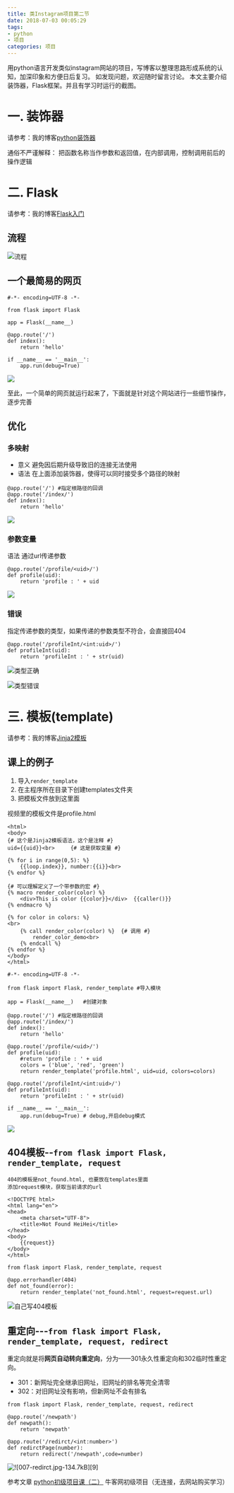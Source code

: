 ```yaml
---
title: 类Instagram项目第二节
date: 2018-07-03 00:05:29
tags:
- python
- 项目
categories: 项目
---
```

用python语言开发类似instagram网站的项目，写博客以整理思路形成系统的认知，加深印象和方便日后复习。
如发现问题，欢迎随时留言讨论。
本文主要介绍 装饰器，Flask框架。并且有学习时运行的截图。

<!-- more -->

# 一. 装饰器

请参考：我的博客[python装饰器](https://www.jianshu.com/p/18239508fe4c) 

通俗不严谨解释：
把函数名称当作参数和返回值，在内部调用，控制调用前后的操作逻辑


# 二. Flask

请参考：我的博客[Flask入门](https://www.jianshu.com/p/f314abea0f3c) 

## 流程

![流程](http://p7vxw6hv7.bkt.clouddn.com/18-6-27/12426781.jpg)

## 一个最简易的网页

```
#-*- encoding=UTF-8 -*-

from flask import Flask 

app = Flask(__name__)    

@app.route('/')   
def index():
    return 'hello'

if __name__ == '__main__':
    app.run(debug=True)   
```

![](http://p7vxw6hv7.bkt.clouddn.com/18-6-27/36003819.jpg)

至此，一个简单的网页就运行起来了，下面就是针对这个网站进行一些细节操作，逐步完善

## 优化

### 多映射
- 意义
避免因后期升级导致旧的连接无法使用
- 语法
在上面添加装饰器，使得可以同时接受多个路径的映射

```
@app.route('/') #指定根路径的回调
@app.route('/index/')
def index():
    return 'hello'
```

![](http://p7vxw6hv7.bkt.clouddn.com/18-6-27/15514573.jpg)

### 参数变量

语法
通过url传递参数

```
@app.route('/profile/<uid>/')
def profile(uid):
    return 'profile : ' + uid
```
![](http://p7vxw6hv7.bkt.clouddn.com/18-6-27/26716533.jpg)


### 错误
指定传递参数的类型，如果传递的参数类型不符合，会直接回404 

```
@app.route('/profileInt/<int:uid>/')
def profileInt(uid):
    return 'profileInt : ' + str(uid)
```

![类型正确](http://p7vxw6hv7.bkt.clouddn.com/18-6-28/86768399.jpg)

![类型错误](http://p7vxw6hv7.bkt.clouddn.com/18-6-28/80544928.jpg)

# 三. 模板(template)
请参考：我的博客[Jinja2模板](https://www.jianshu.com/p/a1103d3eeb0c) 

## 课上的例子
1. 导入`render_template`
2. 在主程序所在目录下创建templates文件夹
3. 把模板文件放到这里面

视频里的模板文件是profile.html

```
<html>
<body>
{# 这个是Jinja2模板语法，这个是注释 #}
uid={{uid}}<br>     {# 这是获取变量 #}

{% for i in range(0,5): %}
    {{loop.index}}, number:{{i}}<br>
{% endfor %}

{# 可以理解定义了一个带参数的宏 #}
{% macro render_color(color) %}
    <div>This is color {{color}}</div>  {{caller()}}
{% endmacro %}

{% for color in colors: %}
<br>
    {% call render_color(color) %}  {# 调用 #}
        render_color_demo<br>
    {% endcall %}
{% endfor %}
</body>
</html>
```

```
#-*- encoding=UTF-8 -*-

from flask import Flask, render_template #导入模块

app = Flask(__name__)   #创建对象

@app.route('/') #指定根路径的回调
@app.route('/index/')
def index():
    return 'hello'

@app.route('/profile/<uid>/')
def profile(uid):
    #return 'profile : ' + uid
    colors = ('blue', 'red', 'green')
    return render_template('profile.html', uid=uid, colors=colors)

@app.route('/profileInt/<int:uid>/')
def profileInt(uid):
    return 'profileInt : ' + str(uid)

if __name__ == '__main__':
    app.run(debug=True) # debug,开启debug模式
```
![](http://p7vxw6hv7.bkt.clouddn.com/18-6-30/79559274.jpg)

## 404模板--`from flask import Flask, render_template, request`

```
404的模板是not_found.html, 也要放在templates里面
添加request模块，获取当前请求的url

```

```
<!DOCTYPE html>
<html lang="en">
<head>
    <meta charset="UTF-8">
    <title>Not Found HeiHei</title>
</head>
<body>
    {{request}}
</body>
</html>
```

```
from flask import Flask, render_template, request

@app.errorhandler(404)
def not_found(error):
    return render_template('not_found.html', request=request.url)
```

![自己写404模板](http://p7vxw6hv7.bkt.clouddn.com/18-6-30/38073641.jpg)

## 重定向---`from flask import Flask, render_template, request, redirect `

重定向就是将**网页自动转向重定向**，分为——301永久性重定向和302临时性重定向。
- 301：新网址完全继承旧网址，旧网址的排名等完全清零
- 302：对旧网址没有影响，但新网址不会有排名

```
from flask import Flask, render_template, request, redirect 

@app.route('/newpath')
def newpath():
    return 'newpath'

@app.route('/redirct/<int:number>')
def redirctPage(number):
    return redirect('/newpath',code=number)
```

![![007-redirct.jpg-134.7kB][9]](http://upload-images.jianshu.io/upload_images/11861611-9bb055092def7bc7?imageMogr2/auto-orient/strip%7CimageView2/2/w/1240)


参考文章
[python初级项目课（二）](https://blog.csdn.net/a312024054/article/details/51960551)
牛客网初级项目（无连接，去网站购买学习）
